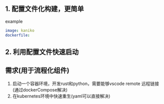 ## 1. 配置文件化构建，更简单
example
```yaml
image: kaniko
dockerfile: 
```
## 2. 利用配置文件快速启动
## 需求(用于流程化组件)
1. 启动一个容器环境，开发rust和python，需要能够vscode remote 远程链接(通过dockerCompose解决)
2. 在kubernetes环境中快速重生(yaml可以直接解决)